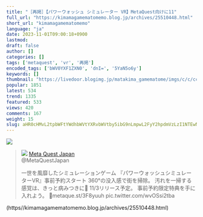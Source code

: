 ```yaml
---
title: "［再掲］【パワーウォッシュ シミュレーター VR】MetaQuest向けに11"
full_url: "https://kimamagamematomemo.blog.jp/archives/25510448.html"
short_url: "kimamagamematomemo"
language: "ja"
date: 2023-11-01T09:00:18+0900
lastmod: 
draft: false
author: []
categories: []
tags: ['metaquest', 'vr', '再掲']
encoded_tags: ['bWV0YXF1ZXN0', 'dnI=', '5YaN5o6y']
keywords: []
thumbnail: "https://livedoor.blogimg.jp/matakima_gamematome/imgs/c/c/cc1c6595.jpg"
popular: 1851
latest: 534
trend: 1335
featured: 533
views: 420
comments: 167
weight: 15
slug: aHR0cHMvL2tpbWFtYWdhbWVtYXRvbWVtby5ibG9nLmpwL2FyY2hpdmVzLzI1NTEwNDQ4Lmh0bWw=
---
```


![](https://livedoor.blogimg.jp/matakima_gamematome/imgs/c/c/cc1c6595.jpg)

<blockquote id='twibodyzCVX6mRkcd'> <p> <img src='https//livedoor.blogimg.jp/matakima_gamematome/imgs/9/f/9fb56d7e.jpg'> <a target='_blank' href='https//twitter.com/MetaQuestJapan/status/1710143046514290736'>Meta Quest Japan </a><br> @MetaQuestJapan </p> <p id='twitextzCVX6mRkcd'> 一世を風靡したシミュレーションゲーム 『パワーウォッシュシミュレーターVR』事前予約スタート 360°の没入感で街を掃除。 汚れを一掃する感覚は、きっと病みつきに👏 11/3リリース予定。 事前予約限定特典を手に入れよう。 🔗metaque.st/3F8yuuh pic.twitter.com/wvOSsi2tba </p> <p> <a target='_blank' href='https//twitter.com/MetaQuestJapan/status/1710143046514290736'></a> </p> </blockquote> 

(https//kimamagamematomemo.blog.jp/archives/25510448.html)

